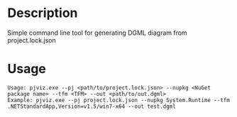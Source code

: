 # Description

Simple command line tool for generating DGML diagram from project.lock.json

# Usage

```
Usage: pjviz.exe --pj <path/to/project.lock.json> --nupkg <NuGet package name> --tfm <TFM> --out <path/to/out.dgml>
Example: pjviz.exe --pj project.lock.json --nupkg System.Runtime --tfm .NETStandardApp,Version=v1.5/win7-x64 --out test.dgml
```